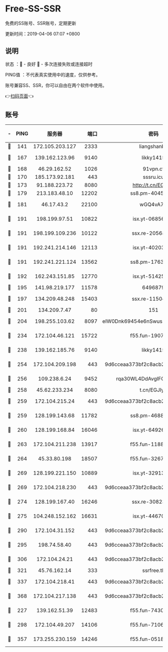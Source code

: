 # Free-SS-SSR

免费的SS账号、SSR账号，定期更新

更新时间：2019-04-06 07:07 +0800

## 说明

状态     ：🙂 - 良好 🙁 - 多次连接失败或连接超时

PING值   ：不代表真实使用中的速度，仅供参考。

账号兼容SS、SSR，你可以自由在两个软件中使用。

👉[扫码页面](https://liesauer.github.io/Free-SS-SSR/)👈

## 账号

|-|PING|服务器|端口|密码|加密方式|区域|
|:----:|:----:|:-----:|-----:|:----:|:----:|:----:|
|🙂|141|172.105.203.127|2333|liangshanbo|chacha20|JP|
|🙂|167|139.162.123.96|9140|likky1415|aes-256-cfb|JP|
|🙂|168|46.29.162.52|1026|91vpn.cf|rc4-md5|RU|
|🙂|170|185.173.92.181|443|sssru.icu|rc4-md5|RU|
|🙂|173|91.188.223.72|8080|http://t.cn/EGJIyrl|rc4-md5|RU|
|🙂|179|213.183.48.10|12202|ss8.pm-40455231|rc4-md5|RU|
|🙂|181|46.17.43.2|22100|wGQ4vA7D|aes-256-gcm|RU|
|🙂|191|198.199.97.51|10822|isx.yt-06856161|aes-256-cfb|US|
|🙂|191|198.199.109.236|10122|ssx.re-20568805|aes-256-cfb|US|
|🙂|191|192.241.214.146|12113|isx.yt-40203662|aes-256-cfb|US|
|🙂|191|192.241.221.124|13562|ss8.pm-17637421|aes-256-cfb|US|
|🙂|192|162.243.151.85|12770|isx.yt-51425905|aes-256-cfb|US|
|🙂|195|141.98.219.177|11578|6496879|chacha20|US|
|🙂|197|134.209.48.248|15403|ssx.re-11504634|aes-256-cfb|US|
|🙂|201|134.209.7.47|80|151|chacha20|US|
|🙂|204|198.255.103.62|8097|eIW0Dnk69454e6nSwuspv9DmS201tQ0D|aes-256-cfb|US|
|🙂|234|172.104.46.121|15722|f55.fun-19071189|aes-256-cfb|SG|
|🙂|238|139.162.185.76|9140|likky1415|aes-256-cfb|DE|
|🙂|254|172.104.209.198|443|9d6cceaa373bf2c8acb22e60b6a58be6|aes-256-cfb|US|
|🙂|256|109.238.6.24|9452|rqa30WL4DdAvgIFG6Fs3znzTa|aes-256-cfb|FR|
|🙂|258|45.62.233.234|8080|t.cn/EGJIyrl|rc4-md5|CA|
|🙂|259|172.104.215.24|443|9d6cceaa373bf2c8acb22e60b6a58be6|aes-256-cfb|US|
|🙂|259|128.199.143.68|11782|ss8.pm-46888146|aes-256-cfb|SG|
|🙂|260|128.199.168.84|16046|isx.yt-64926766|aes-256-cfb|SG|
|🙂|263|172.104.211.238|13917|f55.fun-11889830|aes-256-cfb|US|
|🙂|264|45.33.80.198|18507|f55.fun-32675560|aes-256-cfb|US|
|🙂|269|128.199.221.150|10889|isx.yt-32913473|aes-256-cfb|SG|
|🙂|269|172.104.218.230|443|9d6cceaa373bf2c8acb22e60b6a58be6|aes-256-cfb|US|
|🙂|274|128.199.167.40|16246|ssx.re-30823019|aes-256-cfb|SG|
|🙂|275|104.248.152.162|16631|isx.yt-44670176|aes-256-cfb|SG|
|🙂|290|172.104.31.152|443|9d6cceaa373bf2c8acb22e60b6a58be6|aes-256-cfb|US|
|🙂|295|198.74.58.40|443|9d6cceaa373bf2c8acb22e60b6a58be6|aes-256-cfb|US|
|🙂|306|172.104.24.21|443|9d6cceaa373bf2c8acb22e60b6a58be6|aes-256-cfb|US|
|🙂|321|45.76.162.14|333|ssrfree.tk|rc4|SG|
|🙂|337|172.104.218.41|443|9d6cceaa373bf2c8acb22e60b6a58be6|aes-256-cfb|US|
|🙂|368|172.104.217.138|443|9d6cceaa373bf2c8acb22e60b6a58be6|aes-256-cfb|US|
|🙂|227|139.162.51.39|12483|f55.fun-74303824|aes-256-cfb|SG|
|🙂|298|172.104.49.207|14106|f55.fun-71064831|aes-256-cfb|SG|
|🙂|357|173.255.230.159|14246|f55.fun-05182149|aes-256-cfb|US|
